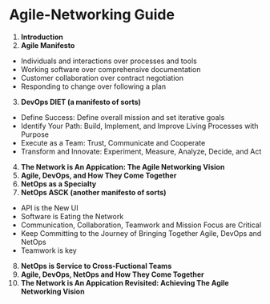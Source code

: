 # Agile-Networking Guide
1. **Introduction**
2. **Agile Manifesto**
  * Individuals and interactions over processes and tools
  * Working software over comprehensive documentation
  * Customer collaboration over contract negotiation
  * Responding to change over following a plan
3. **DevOps DIET (a manifesto of sorts)**
  * Define Success: Define overall mission and set iterative goals
  * Identify Your Path: Build, Implement, and Improve Living Processes with Purpose
  * Execute as a Team: Trust, Communicate and Cooperate
  * Transform and Innovate: Experiment, Measure, Analyze, Decide, and Act
4. **The Network is An Appication: The Agile Networking Vision**
5. **Agile, DevOps, and How They Come Together**
6. **NetOps as a Specialty**
7. **NetOps ASCK (another manifesto of sorts)**
  * API is the New UI
  * Software is Eating the Network
  * Communication, Collaboration, Teamwork and Mission Focus are Critical
  * Keep Committing to the Journey of Bringing Together Agile, DevOps and NetOps
  * Teamwork is key
8. **NetOps is Service to Cross-Fuctional Teams**
9. **Agile, DevOps, NetOps and How They Come Together**
10. **The Network is An Appication Revisited: Achieving The Agile Networking Vision**


